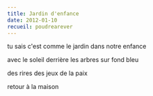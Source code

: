 ```yaml
---
title: Jardin d'enfance
date: 2012-01-10
recueil: poudrearever
---
```


tu sais c'est comme le jardin dans notre enfance

avec le soleil derrière les arbres sur fond bleu

des rires des jeux de la paix

retour à la maison
